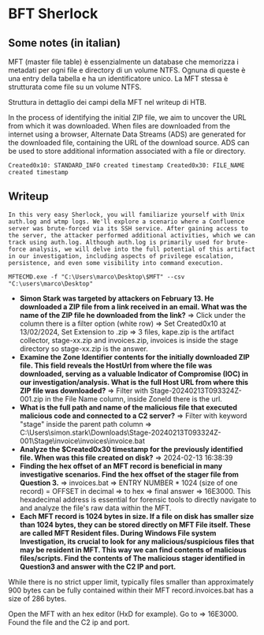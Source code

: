 # BFT Sherlock

## Some notes (in italian)

MFT (master file table) è essenzialmente un database che memorizza i metadati per ogni file e directory di un volume NTFS. Ognuna di queste è una entry della tabella e ha un identificatore unico.
La MFT stessa è strutturata come file su un volume NTFS.

Struttura in dettaglio dei campi della MFT nel writeup di HTB.

In the process of identifying the initial ZIP file, we aim to uncover the URL from which it was downloaded. When files are downloaded from the internet using a browser, Alternate Data Streams (ADS) are generated for the downloaded file, containing the URL of the download source. ADS can be used to store additional information associated with a file or directory.

```Created0x10: STANDARD_INFO created timestamp Created0x30: FILE_NAME created timestamp```

## Writeup
```In this very easy Sherlock, you will familiarize yourself with Unix auth.log and wtmp logs. We'll explore a scenario where a Confluence server was brute-forced via its SSH service. After gaining access to the server, the attacker performed additional activities, which we can track using auth.log. Although auth.log is primarily used for brute-force analysis, we will delve into the full potential of this artifact in our investigation, including aspects of privilege escalation, persistence, and even some visibility into command execution.```

`MFTECMD.exe -f "C:\Users\marco\Desktop\$MFT" --csv "C:\users\marco\Desktop"`

- **Simon Stark was targeted by attackers on February 13. He downloaded a ZIP file from a link received in an email. What was the name of the ZIP file he downloaded from the link?** => Click under the column there is a filter option (white row) => Set Created0x10 at 13/02/2024, Set Extension to .zip => 3 files, kape.zip is the artifact collector, stage-xx.zip and invoices.zip, invoices is inside the stage directory so stage-xx.zip is the answer.
- **Examine the Zone Identifier contents for the initially downloaded ZIP file. This field reveals the HostUrl from where the file was downloaded, serving as a valuable Indicator of Compromise (IOC) in our investigation/analysis. What is the full Host URL from where this ZIP file was downloaded?** => Filter with Stage-20240213T093324Z-001.zip in the File Name column, inside ZoneId there is the url.
- **What is the full path and name of the malicious file that executed malicious code and connected to a C2 server?** => Filter with keyword "stage" inside the parent path column => C:\Users\simon.stark\Downloads\Stage-20240213T093324Z-001\Stage\invoice\invoices\invoice.bat
- **Analyze the $Created0x30 timestamp for the previously identified file. When was this file created on disk?** => 2024-02-13 16:38:39
- **Finding the hex offset of an MFT record is beneficial in many investigative scenarios. Find the hex offset of the stager file from Question 3.** => invoices.bat => ENTRY NUMBER * 1024 (size of one record) = OFFSET in decimal => to hex => final answer => 16E3000.
This hexadecimal address is essential for forensic tools to directly navigate to and analyze the file's raw data within the MFT.
- **Each MFT record is 1024 bytes in size. If a file on disk has smaller size than 1024 bytes, they can be stored directly on MFT File itself. These are called MFT Resident files. During Windows File system Investigation, its crucial to look for any malicious/suspicious files that may be resident in MFT. This way we can find contents of malicious files/scripts. Find the contents of The malicious stager identified in Question3 and answer with the C2 IP and port.**

While there is no strict upper limit, typically files smaller than approximately 900 bytes can be fully contained within their MFT record.invoices.bat has a size of 286 bytes.

Open the MFT with an hex editor (HxD for example). Go to => 16E3000. Found the file and the C2 ip and port.
